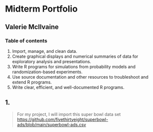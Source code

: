# Midterm Portfolio
## Valerie McIlvaine
### Table of contents
1. Import, manage, and clean data.
2. Create graphical displays and numerical summaries of data for exploratory analysis and presentations.
3. Write R programs for simulations from probability models and randomization-based experiments.
4. Use source documentation and other resources to troubleshoot and extend R programs.
5. Write clear, efficient, and well-documented R programs.

## 1.
> For my project, I will import this super bowl data set https://github.com/fivethirtyeight/superbowl-ads/blob/main/superbowl-ads.csv 
